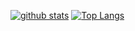 [![github stats](https://github-readme-stats.vercel.app/api?bg_color=0000&text_color=888&hide_border=true&username=jagannath-p-s&hide=contribs,issues&show_icons=true&count_private=true&rank_icon=github)](https://github.com/jagannath-p-s/jagannath-p-s)
[![Top Langs](https://github-readme-stats.vercel.app/api/top-langs/?bg_color=0000&text_color=888&hide_border=true&username=jagannath-p-s&layout=compact&hide_progress=true)](https://github.com/jagannath-p-s/jagannath-p-s)
